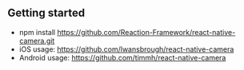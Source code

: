 ## Getting started

* npm install https://github.com/Reaction-Framework/react-native-camera.git
* iOS usage: https://github.com/lwansbrough/react-native-camera
* Android usage: https://github.com/timmh/react-native-camera

